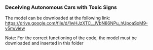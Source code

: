 ### Deceiving Autonomous Cars with Toxic Signs ###


The model can be downloaded at the following link: <br/>
https://drive.google.com/file/d/1wHJzXTC__lVbN86NPu_hUpoaSxM9-v5m/view

Note: For the correct functioning of the code, the model must be downloaded and inserted in this folder
